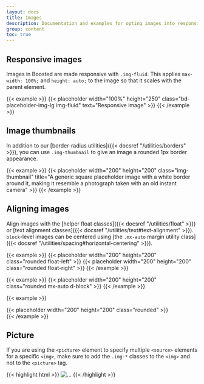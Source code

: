 ```yaml
---
layout: docs
title: Images
description: Documentation and examples for opting images into responsive behavior (so they never become larger than their parent elements) and add lightweight styles to them—all via classes.
group: content
toc: true
---
```


## Responsive images

Images in Boosted are made responsive with `.img-fluid`. This applies `max-width: 100%;` and `height: auto;` to the image so that it scales with the parent element.

{{< example >}}
{{< placeholder width="100%" height="250" class="bd-placeholder-img-lg img-fluid" text="Responsive image" >}}
{{< /example >}}

## Image thumbnails

In addition to our [border-radius utilities]({{< docsref "/utilities/borders" >}}), you can use `.img-thumbnail` to give an image a rounded 1px border appearance.

{{< example >}}
{{< placeholder width="200" height="200" class="img-thumbnail" title="A generic square placeholder image with a white border around it, making it resemble a photograph taken with an old instant camera" >}}
{{< /example >}}

## Aligning images

Align images with the [helper float classes]({{< docsref "/utilities/float" >}}) or [text alignment classes]({{< docsref "/utilities/text#text-alignment" >}}). `block`-level images can be centered using [the `.mx-auto` margin utility class]({{< docsref "/utilities/spacing#horizontal-centering" >}}).

{{< example >}}
{{< placeholder width="200" height="200" class="rounded float-left" >}}
{{< placeholder width="200" height="200" class="rounded float-right" >}}
{{< /example >}}


{{< example >}}
{{< placeholder width="200" height="200" class="rounded mx-auto d-block" >}}
{{< /example >}}

{{< example >}}
<div class="text-center">
  {{< placeholder width="200" height="200" class="rounded" >}}
</div>
{{< /example >}}


## Picture

If you are using the `<picture>` element to specify multiple `<source>` elements for a specific `<img>`, make sure to add the `.img-*` classes to the `<img>` and not to the `<picture>` tag.

{{< highlight html >}}
​<picture>
  <source srcset="..." type="image/svg+xml">
  <img src="..." class="img-fluid img-thumbnail" alt="...">
</picture>
{{< /highlight >}}
